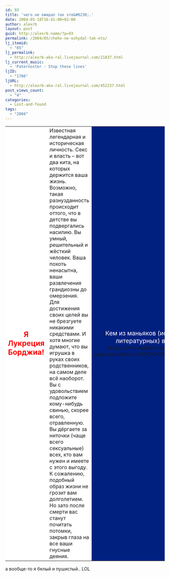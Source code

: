 ```yaml
---
id: 93
title: 'чего не ожидал так это&#8230;.'
date: 2004-05-18T16:41:00+02:00
author: alexrb
layout: post
guid: http://alexrb.name/?p=93
permalink: /2004/05/cheho-ne-ozhydal-tak-eto/
lj_itemid:
  - "85"
lj_permalink:
  - http://alexrb-aka-ral.livejournal.com/21837.html
lj_current_music:
  - 'Paternoster - Stop these lines'
ljID:
  - "1766"
ljURL:
  - http://alexrb-aka-ral.livejournal.com/452237.html
post_views_count:
  - "4"
categories:
  - Lost-and-found
tags:
  - "2004"
---
```

<table border=0 width=300 cellspacing=1 cellpadding=5 bgcolor=#404040> 

<td bgcolor=#FFFFFF align=center><big><big><font color=#FF0000><b>Я Лукреция Борджиа!</b></font></big></big></td> 
<td align=left bgcolor=#FFFFFF>Известная легендарная и историческая личность. Секс и власть – вот два кита, на которых держится ваша жизнь. Возможно, такая разнузданность происходит оттого, что в детстве вы подвергались насилию. Вы умный, решительный и жёсткий человек. Ваша похоть ненасытна, ваши развлечения грандиозны до омерзения. Для достижения своих целей вы не брезгуете никакими средствами. И хотя многие думают, что вы игрушка в руках своих родственников, на самом деле всё наоборот. Вы с удовольствием подложите кому-нибудь свинью, скорее всего, отравленную. Вы дёргаете за ниточки (чаще всего сексуальные) всех, кто вам нужен и имеете с этого выгоду. К сожалению, подобный образ жизни не грозит вам долголетием. Но зато после смерти вас станут почитать потомки, закрыв глаза на все ваши гнусные деяния.</td> 
<td align=center bgcolor=#002080>[<big><font color=#FFFFFF>Кем из маньяков (исторических или литературных) вы были бы?</font></big>](http://www.aeterna.ru/cgi-bin/maina.cgi?page=test0&link=000000:000003:0002TM:000003)</td> </table> 

а вообще-то я белый и пушистый.. LOL